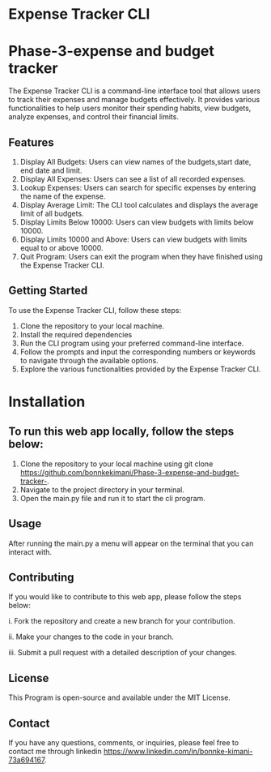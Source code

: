 # Expense Tracker CLI
# Phase-3-expense and budget tracker
The Expense Tracker CLI is a command-line interface tool that allows users to track their expenses and manage budgets effectively. It provides various functionalities to help users monitor their spending habits, view budgets, analyze expenses, and control their financial limits.

## Features
1. Display All Budgets: Users can view names of the budgets,start date, end date and limit.
2. Display All Expenses: Users can see a list of all recorded expenses.
3. Lookup Expenses: Users can search for specific expenses by entering the name of the expense.
4. Display Average Limit: The CLI tool calculates and displays the average limit of all budgets.
5. Display Limits Below 10000: Users can view budgets with limits below 10000.
6. Display Limits 10000 and Above: Users can view budgets with limits equal to or above 10000.
7. Quit Program: Users can exit the program when they have finished using the Expense Tracker CLI.

## Getting Started
To use the Expense Tracker CLI, follow these steps:
1. Clone the repository to your local machine.
2. Install the required dependencies
3. Run the CLI program using your preferred command-line interface.
4. Follow the prompts and input the corresponding numbers or keywords to navigate through the available options.
5. Explore the various functionalities provided by the Expense Tracker CLI.
# Installation
## To run this web app locally, follow the steps below:

1. Clone the repository to your local machine using git clone <https://github.com/bonnkekimani/Phase-3-expense-and-budget-tracker->.
2. Navigate to the project directory in your terminal.
3. Open the main.py file  and run it to start the cli program.

## Usage
After running the main.py a menu will appear on the terminal that you can interact with.

## Contributing
If you would like to contribute to this web app, please follow the steps below:

i. Fork the repository and create a new branch for your contribution.

ii. Make your changes to the code in your branch.

iii. Submit a pull request with a detailed description of your changes.

## License
This Program is open-source and available under the MIT License.

## Contact
If you have any questions, comments, or inquiries, please feel free to contact me through linkedin 
<https://www.linkedin.com/in/bonnke-kimani-73a694167>.

